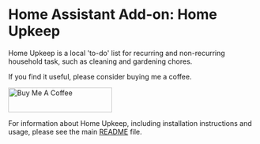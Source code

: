 # Home Assistant Add-on: Home Upkeep

Home Upkeep is a local 'to-do' list for recurring and non-recurring household task, such as cleaning and gardening chores.

If you find it useful, please consider buying me a coffee.

<a href="https://www.buymeacoffee.com/tonyroberts" target="_blank"><img src="https://cdn.buymeacoffee.com/buttons/v2/default-yellow.png" alt="Buy Me A Coffee" height="50px" width="210px"></a>

For information about Home Upkeep, including installation instructions and usage, please see the main [README](home-upkeep/README.md) file.
